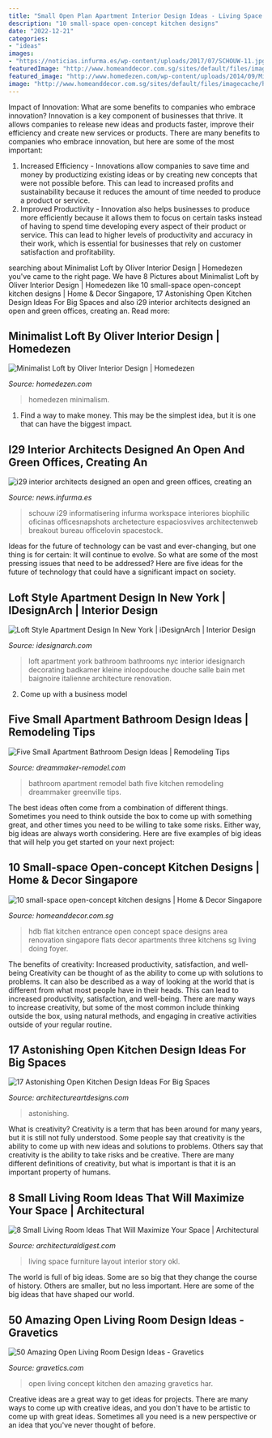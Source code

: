 ```yaml
---
title: "Small Open Plan Apartment Interior Design Ideas - Living Space Furniture Layout Interior Story Okl"
description: "10 small-space open-concept kitchen designs"
date: "2022-12-21"
categories:
- "ideas"
images:
- "https://noticias.infurma.es/wp-content/uploads/2017/07/SCHOUW-11.jpg"
featuredImage: "http://www.homeanddecor.com.sg/sites/default/files/imagecache/hnd_revamp_1x1_large/blog/gallery_article/gallery_images/42809-compact-style-three-room-hdb-flat_0.jpg"
featured_image: "http://www.homedezen.com/wp-content/uploads/2014/09/Minimalist-Loft-by-Oliver-Interior-Design-21.jpg"
image: "http://www.homeanddecor.com.sg/sites/default/files/imagecache/hnd_revamp_1x1_large/blog/gallery_article/gallery_images/42809-compact-style-three-room-hdb-flat_0.jpg"
---
```



Impact of Innovation: What are some benefits to companies who embrace innovation?
Innovation is a key component of businesses that thrive. It allows companies to release new ideas and products faster, improve their efficiency and create new services or products. There are many benefits to companies who embrace innovation, but here are some of the most important: 
1. Increased Efficiency - Innovations allow companies to save time and money by productizing existing ideas or by creating new concepts that were not possible before. This can lead to increased profits and sustainability because it reduces the amount of time needed to produce a product or service. 
2. Improved Productivity - Innovation also helps businesses to produce more efficiently because it allows them to focus on certain tasks instead of having to spend time developing every aspect of their product or service. This can lead to higher levels of productivity and accuracy in their work, which is essential for businesses that rely on customer satisfaction and profitability.

	

		
searching about Minimalist Loft by Oliver Interior Design | Homedezen you've came to the right page. We have 8 Pictures about Minimalist Loft by Oliver Interior Design | Homedezen like 10 small-space open-concept kitchen designs | Home &amp; Decor Singapore, 17 Astonishing Open Kitchen Design Ideas For Big Spaces and also i29 interior architects designed an open and green offices, creating an. Read more:
		
    
## Minimalist Loft By Oliver Interior Design | Homedezen

<img loading=lazy src="http://www.homedezen.com/wp-content/uploads/2014/09/Minimalist-Loft-by-Oliver-Interior-Design-21.jpg" onerror="this.onerror=null;this.src='https://tse3.mm.bing.net/th?id=OIP.hEKB5-CmczKe9zVloWK5ewHaE8&amp;pid=15.1';" alt="Minimalist Loft by Oliver Interior Design | Homedezen">

_Source: homedezen.com_

>homedezen minimalism. 

	

1) Find a way to make money. This may be the simplest idea, but it is one that can have the biggest impact.

    
## I29 Interior Architects Designed An Open And Green Offices, Creating An

<img loading=lazy src="https://noticias.infurma.es/wp-content/uploads/2017/07/SCHOUW-11.jpg" onerror="this.onerror=null;this.src='https://tse3.mm.bing.net/th?id=OIP.mqZg084l98DS4uDquMb4jwHaFi&amp;pid=15.1';" alt="i29 interior architects designed an open and green offices, creating an">

_Source: news.infurma.es_

>schouw i29 informatisering infurma workspace interiores biophilic oficinas officesnapshots archetecture espaciosvives architectenweb breakout bureau officelovin spacestock. 

	

Ideas for the future of technology can be vast and ever-changing, but one thing is for certain: It will continue to evolve. So what are some of the most pressing issues that need to be addressed? Here are five ideas for the future of technology that could have a significant impact on society.

    
## Loft Style Apartment Design In New York | IDesignArch | Interior Design

<img loading=lazy src="http://www.idesignarch.com/wp-content/uploads/Loft-Style-Apartment-Design-NY_6.jpg" onerror="this.onerror=null;this.src='https://tse4.mm.bing.net/th?id=OIP.qWMof0X0IdlYtFxoE8UCfwHaLG&amp;pid=15.1';" alt="Loft Style Apartment Design In New York | iDesignArch | Interior Design">

_Source: idesignarch.com_

>loft apartment york bathroom bathrooms nyc interior idesignarch decorating badkamer kleine inloopdouche douche salle bain met baignoire italienne architecture renovation. 

	

2. Come up with a business model

    
## Five Small Apartment Bathroom Design Ideas | Remodeling Tips

<img loading=lazy src="https://www.dreammaker-remodel.com/greenville/wp-content/uploads/sites/35/2018/04/ogden_ut_-_bath_1-small.jpg" onerror="this.onerror=null;this.src='https://tse4.mm.bing.net/th?id=OIP.cqobAzvgzp0kcmFfHVSkWQAAAA&amp;pid=15.1';" alt="Five Small Apartment Bathroom Design Ideas | Remodeling Tips">

_Source: dreammaker-remodel.com_

>bathroom apartment remodel bath five kitchen remodeling dreammaker greenville tips. 

	

The best ideas often come from a combination of different things. Sometimes you need to think outside the box to come up with something great, and other times you need to be willing to take some risks. Either way, big ideas are always worth considering. Here are five examples of big ideas that will help you get started on your next project: 

    
## 10 Small-space Open-concept Kitchen Designs | Home &amp; Decor Singapore

<img loading=lazy src="http://www.homeanddecor.com.sg/sites/default/files/imagecache/hnd_revamp_1x1_large/blog/gallery_article/gallery_images/42809-compact-style-three-room-hdb-flat_0.jpg" onerror="this.onerror=null;this.src='https://tse4.mm.bing.net/th?id=OIP.sSxG5hsMFvtFoYbVPfBxyAHaLG&amp;pid=15.1';" alt="10 small-space open-concept kitchen designs | Home &amp; Decor Singapore">

_Source: homeanddecor.com.sg_

>hdb flat kitchen entrance open concept space designs area renovation singapore flats decor apartments three kitchens sg living doing foyer. 

	

The benefits of creativity: Increased productivity, satisfaction, and well-being
Creativity can be thought of as the ability to come up with solutions to problems. It can also be described as a way of looking at the world that is different from what most people have in their heads. This can lead to increased productivity, satisfaction, and well-being. There are many ways to increase creativity, but some of the most common include thinking outside the box, using natural methods, and engaging in creative activities outside of your regular routine.

    
## 17 Astonishing Open Kitchen Design Ideas For Big Spaces

<img loading=lazy src="https://www.architectureartdesigns.com/wp-content/uploads/2015/09/199.jpg" onerror="this.onerror=null;this.src='https://tse4.mm.bing.net/th?id=OIP.2lSraOy0tVyb-odS1ymdgwHaFj&amp;pid=15.1';" alt="17 Astonishing Open Kitchen Design Ideas For Big Spaces">

_Source: architectureartdesigns.com_

>astonishing. 

	

What is creativity?
Creativity is a term that has been around for many years, but it is still not fully understood. Some people say that creativity is the ability to come up with new ideas and solutions to problems. Others say that creativity is the ability to take risks and be creative. There are many different definitions of creativity, but what is important is that it is an important property of humans.

    
## 8 Small Living Room Ideas That Will Maximize Your Space | Architectural

<img loading=lazy src="https://media.architecturaldigest.com/photos/59120ba6b3064307ffee5a91/master/pass/OKL_AmyStone_Interior_022.jpg" onerror="this.onerror=null;this.src='https://tse2.mm.bing.net/th?id=OIP.8RBqla63M_rFc1P2YQ37aQHaLH&amp;pid=15.1';" alt="8 Small Living Room Ideas That Will Maximize Your Space | Architectural">

_Source: architecturaldigest.com_

>living space furniture layout interior story okl. 

	

The world is full of big ideas. Some are so big that they change the course of history. Others are smaller, but no less important. Here are some of the big ideas that have shaped our world.

    
## 50 Amazing Open Living Room Design Ideas - Gravetics

<img loading=lazy src="http://www.gravetics.com/wp-content/uploads/2016/12/Open-Living-Room-Design50.jpg" onerror="this.onerror=null;this.src='https://tse1.mm.bing.net/th?id=OIP.xqXhRQ0EW_sbJiW8yySr2QHaE6&amp;pid=15.1';" alt="50 Amazing Open Living Room Design Ideas - Gravetics">

_Source: gravetics.com_

>open living concept kitchen den amazing gravetics har. 

	

Creative ideas are a great way to get ideas for projects. There are many ways to come up with creative ideas, and you don't have to be artistic to come up with great ideas. Sometimes all you need is a new perspective or an idea that you've never thought of before.

